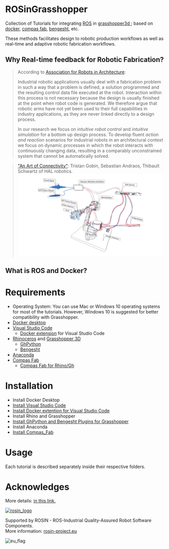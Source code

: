 # ROSinGrasshopper
Collection of Tutorials for integrating [ROS](https://www.ros.org/) in [grasshopper3d ](https://www.grasshopper3d.com/); based on [docker](https://www.docker.com/), [compas fab](https://gramaziokohler.github.io/compas_fab/latest/overview.html), [bengesht](https://www.food4rhino.com/en/app/bengesht), etc.

These methods facilitates design to robotic production workflows as well as real-time and adaptive robotic fabrication workflows.
 
## Why Real-time feedback for Robotic Fabrication?
>
>According to [Association for Robots in Architecture](https://www.robotsinarchitecture.org/wp-content/uploads/2011/09/realtimerobot_ecaade2012_100.content.pdf):
>
>Industrial robotic applications usually deal with a
fabrication problem in such a way that a problem is
defined, a solution programmed and the resulting
control data file executed at the robot. Interaction
within this process is not necessary because the design is usually finished at the point when robot code
is generated.
> We therefore argue that robotic arms
have not yet been used to their full capabilities in industry applications, as they are never linked directly
to a design process.
>
>In our research we focus on *intuitive robot control* and *intuitive simulation* for a bottom up design
process. To develop fluent *action and reaction*
scenarios for industrial robots in an architectural
context we focus on dynamic processes in which the robot interacts with continuously changing data, resulting
in a comparably unconstrained system that cannot
be automatically solved.

>["An Art of Connectivity"](https://www.researchgate.net/publication/307996374_An_Art_of_Connectivity): Tristan Gobin, Sebastian Andraos, Thibault Schwartz of HAL robotics.
>![artOfConnectity](00-HelloWorld%20in%20Docker/media/ArtOfConnectivity.jpg)

## What is ROS and Docker?



# Requirements

- Operating System: You can use Mac or Windows 10 operating systems for most of the tutorials. However, Windows 10 is suggested for better compatibility with Grasshopper. 
- [Docker desktop](https://www.docker.com/products/docker-desktop)
- [Visual Studio Code](https://code.visualstudio.com/)
    - [Docker extension](https://marketplace.visualstudio.com/items?itemName=ms-azuretools.vscode-docker) for Visual Studio Code
- [Rhinoceros](https://www.rhino3d.com/download/) and [Grasshopper 3D](https://www.grasshopper3d.com/)
    - [GhPython](https://www.food4rhino.com/en/app/ghpython)
    - [Bengesht](https://www.food4rhino.com/en/app/bengesht)
- [Anaconda](https://www.anaconda.com/)
- [Compas Fab](https://gramaziokohler.github.io/compas_fab/latest/getting_started.html)
    - [Compas Fab for Rhino/Gh](https://gramaziokohler.github.io/compas_fab/latest/getting_started.html#working-in-rhino-1)

# Installation
- Install Docker Desktop
- [Install Visual Studio Code](https://code.visualstudio.com/docs/setup/setup-overview)
- [Install Docker extention for Visual Studio Code](https://code.visualstudio.com/docs/editor/extension-marketplace)
- Install Rhino and Grasshopper
- [Install GhPython and Bengesht Plugins for Grasshopper](https://parametricbydesign.com/grasshopper/tutorials/installing-grasshopper-and-plugins/#2-install-by-copying-into-the-components-folder)
- Install Anaconda
- [Install Compas_Fab](https://gramaziokohler.github.io/compas_fab/latest/getting_started.html#install-with-conda-1)

# Usage

Each tutorial is described separately inside their respective folders.

# Acknowledges 
<!-- 
    ROSIN acknowledgement from the ROSIN press kit
    @ https://github.com/rosin-project/press_kit
-->

More details: <a href="https://iaac.net/rosin-new-robotic-setup/"> in this link. </a>

<a href="http://rosin-project.eu">
  <img src="http://rosin-project.eu/wp-content/uploads/rosin_ack_logo_wide.png" 
       alt="rosin_logo" height="60" >
</a>

Supported by ROSIN - ROS-Industrial Quality-Assured Robot Software Components.  
More information: <a href="http://rosin-project.eu">rosin-project.eu</a>

<img src="http://rosin-project.eu/wp-content/uploads/rosin_eu_flag.jpg" 
     alt="eu_flag" height="45" align="left" >  
